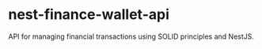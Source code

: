 # nest-finance-wallet-api
API for managing financial transactions using SOLID principles and NestJS.
